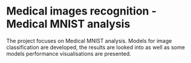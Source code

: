 # Medical images recognition - Medical MNIST analysis

The project focuses on Medical MNIST analysis. Models for image classification are developed, the results are looked into as well as some models performance visualisations are presented.

